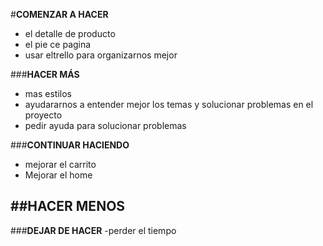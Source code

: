 #**__COMENZAR A HACER__**
- el detalle de producto
- el pie ce pagina
- usar eltrello para organizarnos  mejor


###**__HACER MÁS__**
- mas estilos
- ayudararnos a entender mejor los temas y solucionar problemas en el proyecto
- pedir ayuda para solucionar problemas

###**__CONTINUAR HACIENDO__**
- mejorar el carrito
- Mejorar el home

##**__HACER MENOS__**
-
###**__DEJAR DE HACER__**
-perder el tiempo
